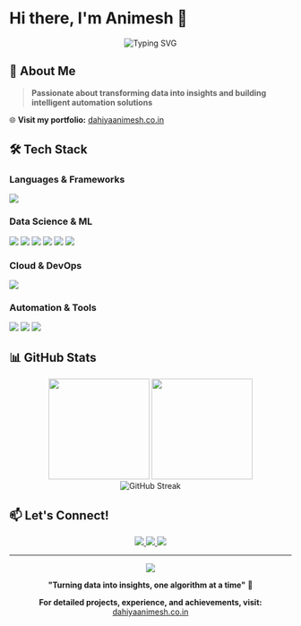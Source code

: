 # Hi there, I'm Animesh 👋

<div align="center">
  <img src="https://readme-typing-svg.herokuapp.com?font=Fira+Code&size=30&duration=3000&pause=1000&color=3B82F6&center=true&vCenter=true&width=600&lines=Data+Science+Engineer;Automation+Specialist;Full-Stack+Developer;AI%2FML+Enthusiast" alt="Typing SVG" />
</div>

## 🚀 About Me

> **Passionate about transforming data into insights and building intelligent automation solutions**

🌐 **Visit my portfolio:** [dahiyaanimesh.co.in](https://dahiyaanimesh.co.in)

## 🛠️ Tech Stack

### **Languages & Frameworks**
<p align="left">
  <img src="https://skillicons.dev/icons?i=python,javascript,react,nodejs,html,css,r,mysql,mongodb" />
</p>

### **Data Science & ML**
<p align="left">
  <img src="https://img.shields.io/badge/TensorFlow-FF6F00?style=for-the-badge&logo=tensorflow&logoColor=white" />
  <img src="https://img.shields.io/badge/Pandas-150458?style=for-the-badge&logo=pandas&logoColor=white" />
  <img src="https://img.shields.io/badge/NumPy-013243?style=for-the-badge&logo=numpy&logoColor=white" />
  <img src="https://img.shields.io/badge/scikit--learn-F7931E?style=for-the-badge&logo=scikit-learn&logoColor=white" />
  <img src="https://img.shields.io/badge/OpenCV-27338e?style=for-the-badge&logo=OpenCV&logoColor=white" />
  <img src="https://img.shields.io/badge/Jupyter-F37626?style=for-the-badge&logo=Jupyter&logoColor=white" />
</p>

### **Cloud & DevOps**
<p align="left">
  <img src="https://skillicons.dev/icons?i=aws,docker,git,vercel,heroku" />
</p>

### **Automation & Tools**
<p align="left">
  <img src="https://img.shields.io/badge/UiPath-FA4616?style=for-the-badge&logo=uipath&logoColor=white" />
  <img src="https://img.shields.io/badge/Tableau-E97627?style=for-the-badge&logo=tableau&logoColor=white" />
  <img src="https://img.shields.io/badge/FastAPI-009688?style=for-the-badge&logo=fastapi&logoColor=white" />
</p>

## 📊 GitHub Stats

<div align="center">
  <img height="180em" src="https://github-readme-stats.vercel.app/api?username=dahiyaanimesh&show_icons=true&theme=tokyonight&include_all_commits=true&count_private=true"/>
  <img height="180em" src="https://github-readme-stats.vercel.app/api/top-langs/?username=dahiyaanimesh&layout=compact&langs_count=8&theme=tokyonight"/>
</div>

<div align="center">
  <img src="https://github-readme-streak-stats.herokuapp.com/?user=dahiyaanimesh&theme=tokyonight" alt="GitHub Streak" />
</div>

## 📫 Let's Connect!

<p align="center">
  <a href="https://dahiyaanimesh.co.in">
    <img src="https://img.shields.io/badge/Portfolio-FF5722?style=for-the-badge&logo=google-chrome&logoColor=white" />
  </a>
  <a href="https://linkedin.com/in/dahiyaanimesh">
    <img src="https://img.shields.io/badge/LinkedIn-0077B5?style=for-the-badge&logo=linkedin&logoColor=white" />
  </a>
  <a href="mailto:contact@dahiyaanimesh.co.in">
    <img src="https://img.shields.io/badge/Email-D14836?style=for-the-badge&logo=gmail&logoColor=white" />
  </a>
</p>

---

<div align="center">
  <img src="https://komarev.com/ghpvc/?username=dahiyaanimesh&color=blueviolet&style=flat-square&label=Profile+Views" />
  
  **"Turning data into insights, one algorithm at a time"** 🚀
  
  **For detailed projects, experience, and achievements, visit:** [dahiyaanimesh.co.in](https://dahiyaanimesh.co.in)
</div> 
